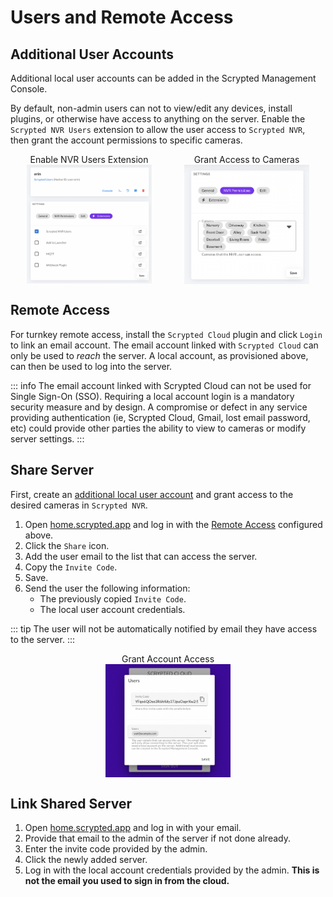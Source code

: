 <script setup lang="ts"> 
import { onMounted } from 'vue';
import mediumZoom from 'medium-zoom';

onMounted(() => {
  mediumZoom('[data-zoomable]', { background: 'var(--vp-c-bg)' });
});

</script>

<style>
.medium-zoom-overlay {
  z-index: 20;
}

.medium-zoom-image {
  z-index: 21;
}
</style>

# Users and Remote Access

## Additional User Accounts

Additional local user accounts can be added in the Scrypted Management Console.

By default, non-admin users can not to view/edit any devices, install plugins, or otherwise have access to anything on the server. Enable the `Scrypted NVR Users` extension to allow the user access to `Scrypted NVR`, then grant the account permissions to specific cameras.

<div style="width: 100%; display: flex; flex-direction: row;">

<div style="display: flex; flex-direction: column; align-items: center; flex: 1;">
Enable NVR Users Extension
<img src="/img/maintenance/nvr-users.png" width="200" data-zoomable="true" >
</div>


<div style="display: flex; flex-direction: column; align-items: center; flex: 1;">
Grant Access to Cameras
<img src="/img/maintenance/nvr-permissions.png" width="200" data-zoomable="true">
</div>

</div>

## Remote Access

For turnkey remote access, install the `Scrypted Cloud` plugin and click `Login` to link an email account. The email account linked with `Scrypted Cloud` can only be used to *reach* the server. A local account, as provisioned above, can then be used to log into the server.

::: info
The email account linked with Scrypted Cloud can not be used for Single Sign-On (SSO). Requiring a local account login is a mandatory security measure and by design. A compromise or defect in any service providing authentication (ie, Scrypted Cloud, Gmail, lost email password, etc) could provide other parties the ability to view to cameras or modify server settings.
:::

## Share Server

First, create an [additional local user account](#additional-user-accounts) and grant access to the desired cameras in `Scrypted NVR`.


1. Open [home.scrypted.app](https://home.scrypted.app) and log in with the [Remote Access](#remote-access) configured above.
2. Click the `Share` icon.
3. Add the user email to the list that can access the server.
4. Copy the `Invite Code`.
5. Save.
6. Send the user the following information:
    * The previously copied `Invite Code`.
    * The local user account credentials.

::: tip
The user will not be automatically notified by email they have access to the server.
:::

<div style="width: 100%; display: flex; flex-direction: row;">

<div style="display: flex; flex-direction: column; align-items: center; flex: 1;">
Grant Account Access
<img src="/img/maintenance/share-server.png" width="200" data-zoomable="true" >
</div>

</div>


## Link Shared Server

1. Open [home.scrypted.app](https://home.scrypted.app) and log in with your email.
2. Provide that email to the admin of the server if not done already.
3. Enter the invite code provided by the admin.
4. Click the newly added server.
5. Log in with the local account credentials provided by the admin. **This is not the email you used to sign in from the cloud.**
